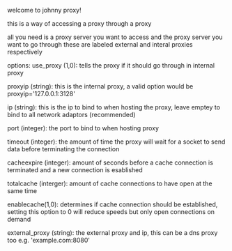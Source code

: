 welcome to johnny proxy!

this is a way of accessing a proxy through a proxy

all you need is a proxy server you want to access and the proxy server you want to go through
these are labeled external and interal proxies respectively

options:
use_proxy (1,0): tells the proxy if it should go through in internal proxy

proxyip (string): this is the internal proxy, a valid option would be proxyip='127.0.0.1:3128'

ip (string): this is the ip to bind to when hosting the proxy, leave emptey to bind to all network adaptors (recommended)

port (integer): the port to bind to when hosting proxy

timeout (integer): the amount of time the proxy will wait for a socket to send data before terminating the connection

cacheexpire (integer): amount of seconds before a cache connection is terminated and a new connection is esablished

totalcache (interger): amount of cache connections to have open at the same time

enablecache(1,0): determines if cache connection should be established, setting this option to 0 will reduce speeds but only open connections on demand

external_proxy (string): the external proxy and ip, this can be a dns proxy too e.g. 'example.com:8080'

